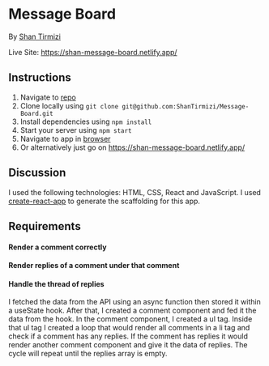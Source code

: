# Message Board

By [Shan Tirmizi](mailto:tirmizishahnawaz@gmail.com)

Live Site: https://shan-message-board.netlify.app/

## Instructions

1. Navigate to [repo](https://github.com/ShanTirmizi/Message-Board)
2. Clone locally using
   `git clone git@github.com:ShanTirmizi/Message-Board.git`
3. Install dependencies using `npm install`
4. Start your server using `npm start`
5. Navigate to app in [browser](http://localhost:3000)
6. Or alternatively just go on https://shan-message-board.netlify.app/

## Discussion

I used the following technologies: HTML, CSS, React and JavaScript.
I used [create-react-app](https://github.com/facebook/create-react-app)
to generate the scaffolding for this app.

## Requirements

#### Render a comment correctly
#### Render replies of a comment under that comment
#### Handle the thread of replies

I fetched the data from the API using an async function then stored it within a useState hook.
After that, I created a comment component and fed it the data from the hook.
In the comment component, I created a ul tag. Inside that ul tag I created a loop that would render all comments in a li tag and check if a comment has any replies. If the comment has replies it would render another comment component and give it the data of replies. The cycle will repeat until the replies array is empty.
